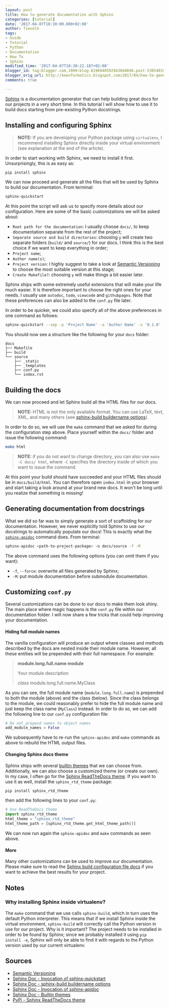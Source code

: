 ```yaml
---
layout: post
title: How to generate documentation with Sphinx
categories: [tutorial]
date: '2017-04-07T10:30:00.000+02:00'
author: fievelk
tags:
- Guide
- Tutorial
- Python
- Documentation
- How To
- Sphinx
modified_time: '2017-04-07T10:30:22.187+02:00'
blogger_id: tag:blogger.com,1999:blog-8196940592943844696.post-5305401977153190905
blogger_orig_url: http://keenformatics.blogspot.com/2017/04/how-to-generate-documentation-with.html
comments: true

---
```


[Sphinx][8] is a documentation generator that can help building great docs for our projects in a very short time. In this tutorial I will show how to use it to build docs starting from pre-existing Python docstrings.

<!--more-->
## Installing and configuring Sphinx

> **NOTE:** If you are developing your Python package using `virtualenv`, I recommend installing Sphinx directly inside your virtual environment (see explanation at the end of the article).

In order to start working with Sphinx, we need to install it first. Unsurprisingly, this is as easy as:

```bash
pip install sphinx
```

We can now proceed and generate all the files that will be used by Sphinx to build our documentation. From terminal:

```bash
sphinx-quickstart
```

At this point the script will ask us to specify more details about our configuration. Here are some of the basic customizations we will be asked about:
- `Root path for the documentation`: I usually choose `docs/`, to keep documentation separate from the rest of the project;
- `Separate source and build directories`: choosing `y` will create two separate folders (`build/` and `source/`) for our docs. I think this is the best choice if we want to keep everything in order;
- `Project name`;
- `Author name(s)`;
- `Project version`: I highly suggest to take a look at [Semantic Versioning][1] to choose the most suitable version at this stage;
- `Create Makefile?`: choosing `y` will make things a bit easier later.

Sphinx ships with some extremely useful extensions that will make your life much easier. It is therefore important to choose the right ones for your needs. I usually use `autodoc`, `todo`, `viewcode` and `githubpages`. Note that these preferences can also be added to the `conf.py` file later.

In order to be quicker, we could also specify all of the above preferences in one command as follows:
```bash
sphinx-quickstart --sep -p 'Project Name' -a 'Author Name' -v '0.1.0' --makefile --ext-autodoc --ext-todo --ext-viewcode --ext-githubpages docs/
```

You should now see a structure like the following for your `docs` folder:

```
docs
├── Makefile
├── build
└── source
    ├── _static
    ├── _templates
    ├── conf.py
    └── index.rst
```

## Building the docs

We can now proceed and let Sphinx build all the HTML files for our docs.
> **NOTE:** HTML is not the only available format. You can use LaTeX, text, XML, and many others (see [sphinx-build buildername options][3]).

In order to do so, we will use the `make` command that we asked for during the configuration step above. Place yourself within the `docs/` folder and issue the following command:

```bash
make html
```

> **NOTE:** if you do not want to change directory, you can also use `make -C docs/ html`, where `-C` specifies the directory inside of which you want to issue the command.

At this point your build should have succeeded and your HTML files should be in `docs/build/html`. You can therefore open `index.html` in your browser and start taking a look around at your brand new docs. It won't be long until you realize that something is missing!

## Generating documentation from docstrings

What we did so far was to simply generate a sort of scaffolding for our documentation. However, we never explicitly told Sphinx to use our docstrings to automatically populate our docs! This is exactly what the [`sphinx-apidoc`][4] command does. From terminal:

```bash
sphinx-apidoc <path-to-project-package> -o docs/source -f -M
```

The above command uses the following options (you can omit them if you want):
- `-f`, `--force`: overwrite all files generated by Sphinx;
- `-M`: put module documentation before submodule documentation.

## Customizing `conf.py`

Several customizations can be done to our docs to make them look shiny. The main place where magic happens is the `conf.py` file within our documentation folder. I will now share a few tricks that could help improving your documentation.

#### Hiding full module names

The vanilla configuration will produce an output where classes and methods described by the docs are nested inside their module name. However, all these entities will be prepended with their full namespace. For example:

> **module.long.full.name module**
>
> Your module description
>
> *class* module.long.full.name.MyClass

As you can see, the full module name (`module.long.full.name`) is prepended to both the module (above) and the class (below). Since the class belongs to the module, we could reasonably prefer to hide the full module name and just keep the class name (`MyClass`) instead. In order to do so, we can add the following line to our `conf.py` configuration file:

```python
# Do not prepend names to object names
add_module_names = False
```

We subsequently have to re-run the `sphinx-apidoc` and `make` commands as above to rebuild the HTML output files.

#### Changing Sphinx docs theme

Sphinx ships with several [builtin themes][5] that we can choose from. Additionally, we can also choose a customized theme (or create our own). In my case, I often go for the [Sphinx ReadTheDocs theme][6]. If you want to use it as well, install the `sphinx_rtd_theme` package:

```bash
pip install sphinx_rtd_theme
```

then add the following lines to your `conf.py`:

```python
# Use ReadTheDocs theme
import sphinx_rtd_theme
html_theme = "sphinx_rtd_theme"
html_theme_path = [sphinx_rtd_theme.get_html_theme_path()]
```

We can now run again the `sphinx-apidoc` and `make` commands as seen above.

#### More

Many other customizations can be used to improve our documentation. Please make sure to read the [Sphinx build configuration file docs][7] if you want to achieve the best results for your project.


## Notes

### Why installing Sphinx inside virtualenv?

The `make` command that we use calls `sphinx-build`, which in turn uses the default Python interpreter. This means that if we install Sphinx inside the virtual environment, `sphinx-build` will correctly call the Python version in use for our project. Why is it important? The project needs to be installed in order to be found by Sphinx; since we probably installed it using `pip install -e`, Sphinx will only be able to find it with regards to the Python version used by our current virtualenv.


## Sources

- [Semantic Versioning][1]
- [Sphinx Doc - Invocation of sphinx-quickstart][2]
- [Sphinx Doc - sphinx-build buildername options][3]
- [Sphinx Doc - Invocation of sphinx-apidoc][4]
- [Sphinx Doc - Builtin themes][5]
- [PyPi - Sphinx ReadTheDocs theme ][6]


[1]: http://semver.org/
[2]: http://www.sphinx-doc.org/en/stable/invocation.html#invocation-of-sphinx-quickstart
[3]: http://www.sphinx-doc.org/en/stable/invocation.html#cmdoption-sphinx-build-b
[4]: http://www.sphinx-doc.org/en/stable/invocation.html#invocation-of-sphinx-apidoc
[5]: http://www.sphinx-doc.org/en/stable/theming.html#builtin-themes
[6]: https://pypi.python.org/pypi/sphinx_rtd_theme
[7]: http://www.sphinx-doc.org/en/stable/config.html#module-conf
[8]: http://www.sphinx-doc.org/
